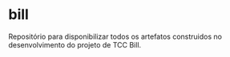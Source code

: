 # bill
Repositório para disponibilizar todos os artefatos construidos no desenvolvimento do projeto de TCC Bill.
